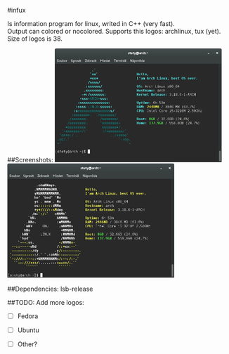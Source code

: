 #infux

Is information program for linux, writed in C++ (very fast). <br>
Output can colored or nocolored.
Supports this logos: archlinux, tux (yet).<br>
Size of logos is 38.

##Screenshots:
<img src="https://raw.githubusercontent.com/petr-stety-stetka/infux/master/screenshots/screenshot-arch.png" width="380px" /> <img src="https://github.com/petr-stety-stetka/infux/blob/master/screenshots/screenshot-tux.png" width="380px" />

##Dependencies:
lsb-release

##TODO:
Add more logos:
- [ ] Fedora
- [ ] Ubuntu
- [ ] Other?

